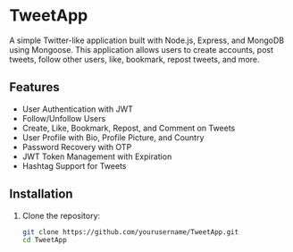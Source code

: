 # TweetApp

A simple Twitter-like application built with Node.js, Express, and MongoDB using Mongoose. This application allows users to create accounts, post tweets, follow other users, like, bookmark, repost tweets, and more.

## Features

- User Authentication with JWT
- Follow/Unfollow Users
- Create, Like, Bookmark, Repost, and Comment on Tweets
- User Profile with Bio, Profile Picture, and Country
- Password Recovery with OTP
- JWT Token Management with Expiration
- Hashtag Support for Tweets

## Installation

1. Clone the repository:
   ```bash
   git clone https://github.com/yourusername/TweetApp.git
   cd TweetApp
